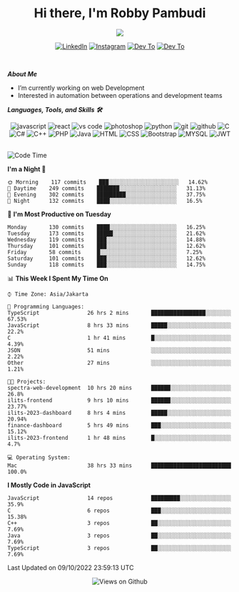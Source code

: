 <div align="center">
   <h1>Hi there, I'm Robby Pambudi </h1>

<img src="https://pronoun.cyou/x/y?subject=He&object=Him&height=20"> 
</div>

<p align='center'>
   <a href="https://www.linkedin.com/in/robbypambudi" target="_blank"><img src="https://img.shields.io/badge/LinkedIn-0077B5?style=for-the-badge&logo=linkedin&logoColor=white" alt="LinkedIn"></a>
   <a href="https://www.instagram.com/robbypambudi" target="_blank"><img src="https://img.shields.io/badge/Instagram-E4405F?style=for-the-badge&logo=instagram&logoColor=white" alt="Instagram"></a>
   <a href="https://dev.to/robbypambudi" target="_blank"><img src="https://img.shields.io/badge/dev.to-0A0A0A?style=for-the-badge&logo=dev.to&logoColor=white" alt="Dev To"></a>
   <a href="https://www.facebook.com/robbyulungpambudi" target="_blank"><img src="https://img.shields.io/badge/Facebook-1877F2?style=for-the-badge&logo=facebook&logoColor=white" alt="Dev To"></a>

</p> <p>
<br>
   
***About Me***
   
- I’m currently working on web Development
- Interested in automation between operations and development teams
 
   
***Languages, Tools, and Skills 🛠***

   <div align="center">
   <img src="https://img.shields.io/badge/JavaScript-F7DF1E?style=for-the-badge&logo=javascript&logoColor=black" alt="javascript" />
      <img src="https://img.shields.io/badge/React-61DAFB?style=for-the-badge&logo=react&logoColor=black" alt="react" />
      <img src="https://img.shields.io/badge/vs%20code-007ACC?style=for-the-badge&logo=visual%20studio%20code&logoColor=white" alt="vs code" />
      <img src="https://img.shields.io/badge/adobe%20photoshop-31A8FF?style=for-the-badge&logo=adobe%20photoshop&logoColor=white" alt="photoshop" />
      <img src="https://img.shields.io/badge/python-3776AB?style=for-the-badge&logo=python&logoColor=white" alt="python" />
      <img src="https://img.shields.io/badge/Git-F05032?style=for-the-badge&logo=git&logoColor=white" alt="git" />
      <img src="https://img.shields.io/badge/GitHub-100000?style=for-the-badge&logo=github&logoColor=white" alt="github" />
      <img src="https://img.shields.io/badge/c-%2300599C.svg?style=for-the-badge&logo=c&logoColor=white" alt="C" />
      <img src="https://img.shields.io/badge/c%23-%23239120.svg?style=for-the-badge&logo=c-sharp&logoColor=white" alt="C#" />
      <img src="https://img.shields.io/badge/c++-%2300599C.svg?style=for-the-badge&logo=c%2B%2B&logoColor=white" alt="C++" />   
      <img src="https://img.shields.io/badge/PHP-777BB4?style=for-the-badge&logo=php&logoColor=white" alt="PHP" />
      <img src="https://img.shields.io/badge/Java-ED8B00?style=for-the-badge&logo=java&logoColor=white" alt="Java"/>
      <img src="https://img.shields.io/badge/HTML5-E34F26?style=for-the-badge&logo=html5&logoColor=white" alt="HTML" />
      <img src="https://img.shields.io/badge/CSS-239120?&style=for-the-badge&logo=css3&logoColor=white" alt ="CSS" />
      <img src="https://img.shields.io/badge/Bootstrap-563D7C?style=for-the-badge&logo=bootstrap&logoColor=white" alt="Bootstrap" />
      <img src="https://img.shields.io/badge/MySQL-00000F?style=for-the-badge&logo=mysql&logoColor=white" alt="MYSQL" />
      <img src="https://img.shields.io/badge/json%20web%20tokens-323330?style=for-the-badge&logo=json-web-tokens&logoColor=pink" alt="JWT" />
      
   </div><br>
   
<!--START_SECTION:waka-->
![Code Time](http://img.shields.io/badge/Code%20Time-98%20hrs%2058%20mins-blue)

**I'm a Night 🦉** 

```text
🌞 Morning    117 commits    ███░░░░░░░░░░░░░░░░░░░░░░   14.62% 
🌆 Daytime    249 commits    ███████░░░░░░░░░░░░░░░░░░   31.13% 
🌃 Evening    302 commits    █████████░░░░░░░░░░░░░░░░   37.75% 
🌙 Night      132 commits    ████░░░░░░░░░░░░░░░░░░░░░   16.5%

```
📅 **I'm Most Productive on Tuesday** 

```text
Monday       130 commits    ████░░░░░░░░░░░░░░░░░░░░░   16.25% 
Tuesday      173 commits    █████░░░░░░░░░░░░░░░░░░░░   21.62% 
Wednesday    119 commits    ███░░░░░░░░░░░░░░░░░░░░░░   14.88% 
Thursday     101 commits    ███░░░░░░░░░░░░░░░░░░░░░░   12.62% 
Friday       58 commits     █░░░░░░░░░░░░░░░░░░░░░░░░   7.25% 
Saturday     101 commits    ███░░░░░░░░░░░░░░░░░░░░░░   12.62% 
Sunday       118 commits    ███░░░░░░░░░░░░░░░░░░░░░░   14.75%

```


📊 **This Week I Spent My Time On** 

```text
⌚︎ Time Zone: Asia/Jakarta

💬 Programming Languages: 
TypeScript               26 hrs 2 mins       █████████████████░░░░░░░░   67.53% 
JavaScript               8 hrs 33 mins       █████░░░░░░░░░░░░░░░░░░░░   22.2% 
C                        1 hr 41 mins        █░░░░░░░░░░░░░░░░░░░░░░░░   4.39% 
JSON                     51 mins             ░░░░░░░░░░░░░░░░░░░░░░░░░   2.22% 
Other                    27 mins             ░░░░░░░░░░░░░░░░░░░░░░░░░   1.21%

🐱‍💻 Projects: 
spectra-web-development  10 hrs 20 mins      ██████░░░░░░░░░░░░░░░░░░░   26.8% 
ilits-frontend           9 hrs 10 mins       ██████░░░░░░░░░░░░░░░░░░░   23.77% 
ilits-2023-dashboard     8 hrs 4 mins        █████░░░░░░░░░░░░░░░░░░░░   20.94% 
finance-dashboard        5 hrs 49 mins       ███░░░░░░░░░░░░░░░░░░░░░░   15.12% 
ilits-2023-frontend      1 hr 48 mins        █░░░░░░░░░░░░░░░░░░░░░░░░   4.7%

💻 Operating System: 
Mac                      38 hrs 33 mins      █████████████████████████   100.0%

```

**I Mostly Code in JavaScript** 

```text
JavaScript               14 repos            █████████░░░░░░░░░░░░░░░░   35.9% 
C                        6 repos             ███░░░░░░░░░░░░░░░░░░░░░░   15.38% 
C++                      3 repos             ██░░░░░░░░░░░░░░░░░░░░░░░   7.69% 
Java                     3 repos             ██░░░░░░░░░░░░░░░░░░░░░░░   7.69% 
TypeScript               3 repos             ██░░░░░░░░░░░░░░░░░░░░░░░   7.69%

```



 Last Updated on 09/10/2022 23:59:13 UTC
<!--END_SECTION:waka-->

<div align="center">
<img src="https://komarev.com/ghpvc/?username=robbypambudi&color=green" alt="Views on Github" />
</div>

